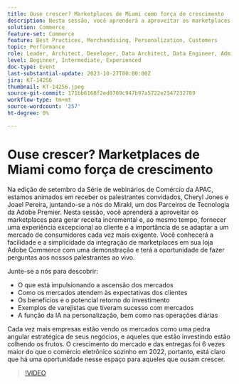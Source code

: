 ```yaml
---
title: Ouse crescer? Marketplaces de Miami como força de crescimento
description: Nesta sessão, você aprenderá a aproveitar os marketplaces para gerar receita incremental e, ao mesmo tempo, fornecer uma experiência excepcional ao cliente e a importância de se adaptar a um mercado de consumidores cada vez mais exigente. A função da IA na personalização, bem como nas operações diárias. Cada vez mais empresas estão vendo os mercados como uma base estratégica de seus negócios.
solution: Commerce
feature-set: Commerce
feature: Best Practices, Merchandising, Personalization, Customers
topic: Performance
role: Leader, Architect, Developer, Data Architect, Data Engineer, Admin, User
level: Beginner, Intermediate, Experienced
doc-type: Event
last-substantial-update: 2023-10-27T00:00:00Z
jira: KT-14256
thumbnail: KT-14256.jpeg
source-git-commit: 171bb6168f2ed8769c947b97a5722e2347232789
workflow-type: tm+mt
source-wordcount: '257'
ht-degree: 0%

---
```



# Ouse crescer? Marketplaces de Miami como força de crescimento

Na edição de setembro da Série de webinários de Comércio da APAC, estamos animados em receber os palestrantes convidados, Cheryl Jones e Joael Pereira, juntando-se a nós do Mirakl, um dos Parceiros de Tecnologia da Adobe Premier. Nesta sessão, você aprenderá a aproveitar os marketplaces para gerar receita incremental e, ao mesmo tempo, fornecer uma experiência excepcional ao cliente e a importância de se adaptar a um mercado de consumidores cada vez mais exigente. Você conhecerá a facilidade e a simplicidade da integração de marketplaces em sua loja Adobe Commerce com uma demonstração e terá a oportunidade de fazer perguntas aos nossos palestrantes ao vivo.

Junte-se a nós para descobrir:

* O que está impulsionando a ascensão dos mercados
* Como os mercados atendem às expectativas dos clientes
* Os benefícios e o potencial retorno do investimento
* Exemplos de varejistas que tiveram sucesso com mercados
* A função da IA na personalização, bem como nas operações diárias

Cada vez mais empresas estão vendo os mercados como uma pedra angular estratégica de seus negócios, e aqueles que estão investindo estão colhendo os frutos. O crescimento do mercado e das entregas foi 6 vezes maior do que o comércio eletrônico sozinho em 2022, portanto, está claro que há uma oportunidade nesse espaço para aqueles que ousam crescer.

>[!VIDEO](https://video.tv.adobe.com/v/3425190/?learn=on)